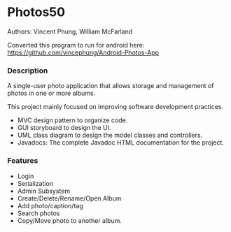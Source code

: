 # Photos50 #

Authors: Vincent Phung, William McFarland

Converted this program to run for android here: https://github.com/vincephung/Android-Photos-App

### Description ###
A single-user photo application that allows storage and management of photos in one or more albums.

This project mainly focused on improving software development practices. 

* MVC design pattern to organize code. 
* GUI storyboard to design the UI.
* UML class diagram to design the model classes and controllers.
* Javadocs: The complete Javadoc HTML documentation for the project.

### Features ###

* Login
* Serialization
* Admin Subsystem
* Create/Delete/Rename/Open Album
* Add photo/caption/tag
* Search photos
* Copy/Move photo to another album.
